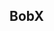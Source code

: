 [//]: <> (!!! ORDER OF ROWS IS REQUIRED !!!)
[//]: <> (menuLabel:'BobX')
[//]: <> (menuAnchor:'menu-bobx')
[//]: <> (previous:'bobrilBuild.md';next: '')
[//]: <> (symlink:'../../../submodule/bobril-samples/articles/06_bobril-bobx.md')
<h2 id="menu-bobx">BobX</h2>